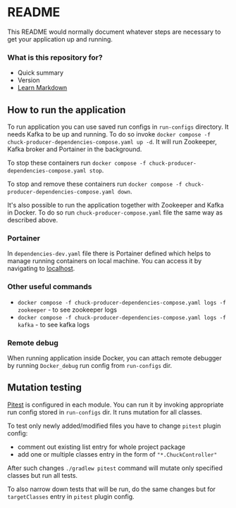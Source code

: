 # README #

This README would normally document whatever steps are necessary to get your application up and running.

### What is this repository for? ###

* Quick summary
* Version
* [Learn Markdown](https://bitbucket.org/tutorials/markdowndemo)


## How to run the application

To run application you can use saved run configs in `run-configs` directory.
It needs Kafka to be up and running. To do so invoke `docker compose -f chuck-producer-dependencies-compose.yaml up -d`.
It will run Zookeeper, Kafka broker and Portainer in the background.

To stop these containers run `docker compose -f chuck-producer-dependencies-compose.yaml stop`.

To stop and remove these containers run `docker compose -f chuck-producer-dependencies-compose.yaml down`.

It's also possible to run the application together with Zookeeper and Kafka in Docker.
To do so run `chuck-producer-compose.yaml` file the same way as described above.

### Portainer

In `dependencies-dev.yaml` file there is Portainer defined which helps to manage running containers on local machine.
You can access it by navigating to [localhost](http://localhost:9000).

### Other useful commands

- `docker compose -f chuck-producer-dependencies-compose.yaml logs -f zookeeper` - to see zookeeper logs
- `docker compose -f chuck-producer-dependencies-compose.yaml logs -f kafka` - to see kafka logs

### Remote debug

When running application inside Docker, you can attach remote debugger by running `Docker_debug` run config from 
`run-configs` dir.

## Mutation testing

[Pitest](https://pitest.org/) is configured in each module.
You can run it by invoking appropriate run config stored in `run-configs` dir.
It runs mutation for all classes.

To test only newly added/modified files you have to change `pitest` plugin config:
- comment out existing list entry for whole project package
- add one or multiple classes entry in the form of `"*.ChuckController"`

After such changes `./gradlew pitest` command will mutate only specified classes but run all tests.

To also narrow down tests that will be run, do the same changes but for `targetClasses` entry in `pitest` plugin 
config.